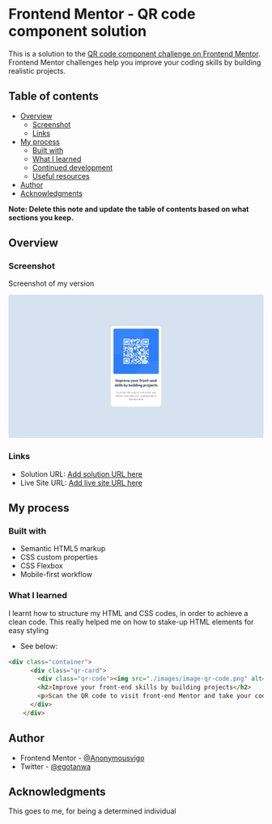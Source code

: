 # Frontend Mentor - QR code component solution

This is a solution to the [QR code component challenge on Frontend Mentor](https://www.frontendmentor.io/challenges/qr-code-component-iux_sIO_H). Frontend Mentor challenges help you improve your coding skills by building realistic projects. 

## Table of contents

- [Overview](#overview)
  - [Screenshot](#screenshot)
  - [Links](#links)
- [My process](#my-process)
  - [Built with](#built-with)
  - [What I learned](#what-i-learned)
  - [Continued development](#continued-development)
  - [Useful resources](#useful-resources)
- [Author](#author)
- [Acknowledgments](#acknowledgments)

**Note: Delete this note and update the table of contents based on what sections you keep.**

## Overview

### Screenshot

Screenshot of my version

![](./screenshot.jpg)

### Links

- Solution URL: [Add solution URL here](https://your-solution-url.com)
- Live Site URL: [Add live site URL here](https://your-live-site-url.com)

## My process

### Built with

- Semantic HTML5 markup
- CSS custom properties
- CSS Flexbox
- Mobile-first workflow


### What I learned

I learnt how to structure my HTML and CSS codes, in order to achieve a clean code.
This really helped me on how to stake-up HTML elements for easy styling

- See below:

```html
<div class="container">
      <div class="qr-card">
        <div class="qr-code"><img src="./images/image-qr-code.png" alt=""></div>
        <h2>Improve your front-end skills by building projects</h2>
        <p>Scan the QR code to visit front-end Mentor and take your coding skills to the next level</p>
      </div>
    </div>
```

## Author

- Frontend Mentor - [@Anonymousvigo](https://www.frontendmentor.io/profile/Anonymousvgio)
- Twitter - [@egotanwa](https://x.com/egotanwa)



## Acknowledgments

This goes to me, for being a determined individual
